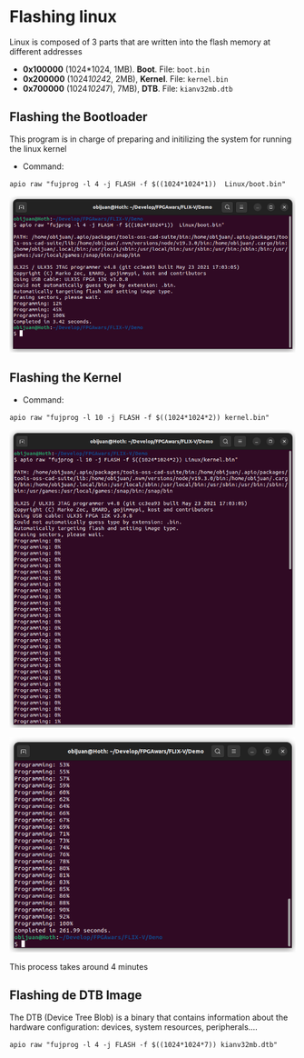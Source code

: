 # Flashing linux

Linux is composed of 3 parts that are written into the flash memory at different addresses

* **0x100000** (1024*1024, 1MB). **Boot**. File: `boot.bin`
* **0x200000** (1024*1024*2, 2MB), **Kernel**. File: `kernel.bin`
* **0x700000** (1024*1024*7), 7MB), **DTB**. File: `kianv32mb.dtb`

## Flashing the Bootloader

This program is in charge of preparing and initilizing the system for running the linux kernel

* Command:

```
apio raw "fujprog -l 4 -j FLASH -f $((1024*1024*1))  Linux/boot.bin"
```
![Screenshot](Images/01-linux.png)

## Flashing the Kernel

* Command:

```
apio raw "fujprog -l 10 -j FLASH -f $((1024*1024*2)) kernel.bin"
```

![Screenshot](Images/02-linux.png)

![Screenshot](Images/03-linux.png)

This process takes around 4 minutes

## Flashing de DTB Image

The DTB (Device Tree Blob) is a binary that contains information about the hardware configuration: devices, system resources, peripherals....

```
apio raw "fujprog -l 4 -j FLASH -f $((1024*1024*7)) kianv32mb.dtb"
```
